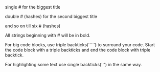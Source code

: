 single # for the biggest title

double # (hashes) for the second biggest title

and so on till six # (hashes) 

All strings beginning with # will be in bold.

For big code blocks, use triple backticks('```') to surround your code. Start the code block with a triple backticks and end the code block with triple backtick.

For highlighting some text use single backticks('`') in the same way.  
